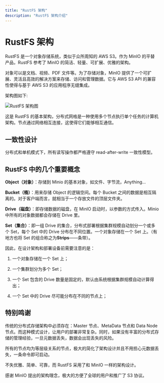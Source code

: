 ```yaml
---
title: "RustFS 架构"
description: "RustFS 架构介绍"
---
```


# RustFS 架构

RustFS 是一个对象存储系统，类似于众所周知的 AWS S3。作为 MinIO 的平替产品，RustFS 参考了 MinIO 的简洁、轻量、可扩展、优雅的架构。

对象可以是文档、视频、PDF 文件等。为了存储对象，MinIO 提供了一个可扩展、灵活且高效的解决方案来存储、访问和管理数据。它与 AWS S3 API 的兼容性使得与基于 AWS S3 的应用程序无缝集成。

架构图如下:

<img src="![RustFS 架构图](./images/s2-1.png)" alt="RustFS 架构图" />

这是 RustFS 的基本架构，分布式网格是一种使用多个节点执行单个任务的计算机架构。节点通过网络相互连接，这使得它们能够相互通信。



## 一致性设计

分布式和单机模式下，所有读写操作都严格遵守 read-after-write 一致性模型。

## RustFS 中的几个重要概念

**Object（对象）**：存储到 Minio 的基本对象，如文件、字节流，Anything...

**Bucket（桶）**：用来存储 Object 的逻辑空间。每个 Bucket 之间的数据是相互隔离的。对于客户端而言，就相当于一个存放文件的顶层文件夹。

**Drive（磁盘）**：即存储数据的磁盘，在 MinIO 启动时，以参数的方式传入。Minio 中所有的对象数据都会存储在 Drive 里。

**Set（集合）**：即一组 Drive 的集合，分布式部署根据集群规模自动划分一个或多个 Set，每个 Set 中的 Drive 分布在不同位置。一个对象存储在一个 Set 上。（有地方也将 Set 的组合称之为**Strips**——条带）。

因此，在设计架构和部署设备前需要注意的是：

1. 一个对象存储在一个 Set 上；

2. 一个集群划分为多个 Set；

3. 一个 Set 包含的 Drive 数量是固定的，默认由系统根据集群规模自动计算得出；

4. 一个 Set 中的 Drive 尽可能分布在不同的节点上；

## 特别鸣谢

传统的分布式存储架构中必须存在：Master 节点、MetaData 节点和 Data Node 节点。而这种模式设计，让用户的部署非常复杂。同时，如果没有丰富的分布式存储的管理经验，一旦元数据丢失，数据会出现丢失的风险。

所有的节点均为等层级关系的节点，极大的简化了架构设计并且不用担心元数据丢失，一条命令即可启动。

不失优雅、简单、可靠，而 RustFS 采用了和 MinIO 一样的架构设计。

感谢 MinIO 提出的架构理念，极大的方便了全球的用户和推广了 S3 协议。
